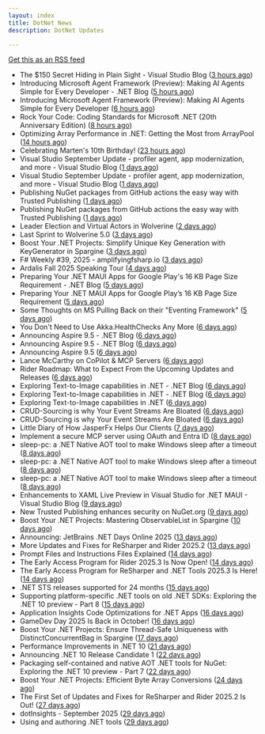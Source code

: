 ```yaml
---
layout: index
title: DotNet News
description: DotNet Updates

---
```


[Get this as an RSS feed](/dotnet.rss)

<!-- news_marker starts -->
- The $150 Secret Hiding in Plain Sight - Visual Studio Blog ([3 hours ago](https://dotnetkicks.com/r/731409?url=https://devblogs.microsoft.com/visualstudio/unlock-vss-benefits-myvisualstudio/))
- Introducing Microsoft Agent Framework (Preview): Making AI Agents Simple for Every Developer - .NET Blog ([5 hours ago](https://dotnetkicks.com/r/731385?url=https://devblogs.microsoft.com/dotnet/introducing-microsoft-agent-framework-preview/))
- Introducing Microsoft Agent Framework (Preview): Making AI Agents Simple for Every Developer ([6 hours ago](https://devblogs.microsoft.com/dotnet/introducing-microsoft-agent-framework-preview/))
- Rock Your Code: Coding Standards for Microsoft .NET (20th Anniversary Edition) ([8 hours ago](https://dotnettips.wordpress.com/2025/10/01/rock-your-code-coding-standards-for-microsoft-net-20th-anniversary-edition/))
- Optimizing Array Performance in .NET: Getting the Most from ArrayPool ([14 hours ago](https://dotnettips.wordpress.com/2025/10/01/optimizing-array-performance-in-net-getting-the-most-from-arraypool/))
- Celebrating Marten's 10th Birthday! ([23 hours ago](https://dotnetkicks.com/r/731355?url=https://jeremydmiller.com/2025/09/30/celebrating-martens-10th-birthday/))
- Visual Studio September Update - profiler agent, app modernization, and more - Visual Studio Blog ([1 days ago](https://dotnetkicks.com/r/731343?url=https://devblogs.microsoft.com/visualstudio/visual-studio-september-update/))
- Visual Studio September Update - profiler agent, app modernization, and more - Visual Studio Blog ([1 days ago](https://dotnetkicks.com/r/731326?url=https://devblogs.microsoft.com/visualstudio/visual-studio-september-update/))
- Publishing NuGet packages from GitHub actions the easy way with Trusted Publishing ([1 days ago](https://dotnetkicks.com/r/731280?url=https://andrewlock.net/easily-publishing-nuget-packages-from-github-actions-with-trusted-publishing/))
- Publishing NuGet packages from GitHub actions the easy way with Trusted Publishing ([1 days ago](https://andrewlock.net/easily-publishing-nuget-packages-from-github-actions-with-trusted-publishing/))
- Leader Election and Virtual Actors in Wolverine ([2 days ago](https://dotnetkicks.com/r/731225?url=https://jeremydmiller.com/2025/09/29/leader-election-and-virtual-actors-in-wolverine/))
- Last Sprint to Wolverine 5.0 ([3 days ago](https://dotnetkicks.com/r/731139?url=https://jeremydmiller.com/2025/09/28/last-sprint-to-wolverine-5-0/))
- Boost Your .NET Projects: Simplify Unique Key Generation with KeyGenerator in Spargine ([3 days ago](https://dotnettips.wordpress.com/2025/09/28/boost-your-net-projects-simplify-unique-key-generation-with-keygenerator-in-spargine/))
- F# Weekly #39, 2025 - amplifyingfsharp.io ([3 days ago](https://dotnetkicks.com/r/731133?url=https://sergeytihon.com/2025/09/27/f-weekly-39-2025-amplifyingfsharp-io/))
- Ardalis Fall 2025 Speaking Tour ([4 days ago](https://dotnetkicks.com/r/731118?url=https://ardalis.com/ardalis-fall-2025-speaking-tour/))
- Preparing Your .NET MAUI Apps for Google Play's 16 KB Page Size Requirement - .NET Blog ([5 days ago](https://dotnetkicks.com/r/731067?url=https://devblogs.microsoft.com/dotnet/maui-google-play-16-kb-page-size-support/))
- Preparing Your .NET MAUI Apps for Google Play’s 16 KB Page Size Requirement ([5 days ago](https://devblogs.microsoft.com/dotnet/maui-google-play-16-kb-page-size-support/))
- Some Thoughts on MS Pulling Back on their "Eventing Framework" ([5 days ago](https://dotnetkicks.com/r/731013?url=https://jeremydmiller.com/2025/09/25/some-thoughts-on-ms-pulling-back-on-their-eventing-framework/))
- You Don't Need to Use Akka.HealthChecks Any More ([6 days ago](https://dotnetkicks.com/r/730996?url=https://petabridge.com/blog/you-dont-need-akka-healthchecks-anymore/))
- Announcing Aspire 9.5 - .NET Blog ([6 days ago](https://dotnetkicks.com/r/730976?url=https://devblogs.microsoft.com/dotnet/announcing-dotnet-aspire-95/))
- Announcing Aspire 9.5 - .NET Blog ([6 days ago](https://dotnetkicks.com/r/730958?url=https://devblogs.microsoft.com/dotnet/announcing-dotnet-aspire-95/))
- Announcing Aspire 9.5 ([6 days ago](https://devblogs.microsoft.com/dotnet/announcing-dotnet-aspire-95/))
- Lance McCarthy on CoPilot & MCP Servers ([6 days ago](https://dotnetkicks.com/r/730936?url=https://jesseliberty.com/2025/09/25/lance-mccarthy-on-copilot-mcp-servers/))
- Rider Roadmap: What to Expect From the Upcoming Updates and Releases ([6 days ago](https://blog.jetbrains.com/dotnet/2025/09/25/rider-rider-roadmap-2025-3/))
- Exploring Text-to-Image capabilities in .NET - .NET Blog ([6 days ago](https://dotnetkicks.com/r/730800?url=https://devblogs.microsoft.com/dotnet/explore-text-to-image-dotnet/))
- Exploring Text-to-Image capabilities in .NET - .NET Blog ([6 days ago](https://dotnetkicks.com/r/730799?url=https://devblogs.microsoft.com/dotnet/explore-text-to-image-dotnet/))
- Exploring Text-to-Image capabilities in .NET ([6 days ago](https://devblogs.microsoft.com/dotnet/explore-text-to-image-dotnet/))
- CRUD-Sourcing is why Your Event Streams Are Bloated ([6 days ago](https://dotnetkicks.com/r/730772?url=https://codeopinion.com/crud-sourcing-is-why-your-event-streams-are-bloated/))
- CRUD-Sourcing is why Your Event Streams Are Bloated ([6 days ago](https://dotnetkicks.com/r/730758?url=https://codeopinion.com/crud-sourcing-is-why-your-event-streams-are-bloated/))
- Little Diary of How JasperFx Helps Our Clients ([7 days ago](https://dotnetkicks.com/r/730658?url=https://jeremydmiller.com/2025/09/23/little-diary-of-how-jasperfx-helps-our-clients/))
- Implement a secure MCP server using OAuth and Entra ID ([8 days ago](https://dotnetkicks.com/r/730635?url=https://damienbod.com/2025/09/23/implement-a-secure-mcp-server-using-oauth-and-entra-id/))
- sleep-pc: a .NET Native AOT tool to make Windows sleep after a timeout ([8 days ago](https://dotnetkicks.com/r/730571?url=https://andrewlock.net/sleep-pc-a-dotnet-tool-to-make-windows-sleep-after-a-timeout/))
- sleep-pc: a .NET Native AOT tool to make Windows sleep after a timeout ([8 days ago](https://dotnetkicks.com/r/730559?url=https://andrewlock.net/sleep-pc-a-dotnet-tool-to-make-windows-sleep-after-a-timeout/))
- sleep-pc: a .NET Native AOT tool to make Windows sleep after a timeout ([8 days ago](https://andrewlock.net/sleep-pc-a-dotnet-tool-to-make-windows-sleep-after-a-timeout/))
- Enhancements to XAML Live Preview in Visual Studio for .NET MAUI - Visual Studio Blog ([9 days ago](https://dotnetkicks.com/r/730527?url=https://devblogs.microsoft.com/visualstudio/enhancements-to-xaml-live-preview-in-visual-studio-for-net-maui/))
- New Trusted Publishing enhances security on NuGet.org ([9 days ago](https://devblogs.microsoft.com/dotnet/enhanced-security-is-here-with-the-new-trust-publishing-on-nuget-org/))
- Boost Your .NET Projects: Mastering ObservableList in Spargine ([10 days ago](https://dotnettips.wordpress.com/2025/09/21/boost-your-net-projects-mastering-observablelist-in-spargine/))
- Announcing: JetBrains .NET Days Online 2025 ([13 days ago](https://blog.jetbrains.com/dotnet/2025/09/18/announcing-jetbrains-net-days-online-2025/))
- More Updates and Fixes for ReSharper and Rider 2025.2 ([13 days ago](https://blog.jetbrains.com/dotnet/2025/09/18/resharper-rider-2025-2-2/))
- Prompt Files and Instructions Files Explained ([14 days ago](https://devblogs.microsoft.com/dotnet/prompt-files-and-instructions-files-explained/))
- The Early Access Program for Rider 2025.3 Is Now Open! ([14 days ago](https://blog.jetbrains.com/dotnet/2025/09/17/the-early-access-program-for-rider-2025-3/))
- The Early Access Program for ReSharper and .NET Tools 2025.3 Is Here! ([14 days ago](https://blog.jetbrains.com/dotnet/2025/09/17/the-early-access-program-for-resharper-and-net-tools-2025-3/))
- .NET STS releases supported for 24 months ([15 days ago](https://devblogs.microsoft.com/dotnet/dotnet-sts-releases-supported-for-24-months/))
- Supporting platform-specific .NET tools on old .NET SDKs: Exploring the .NET 10 preview - Part 8 ([15 days ago](https://andrewlock.net/exploring-dotnet-10-preview-features-8-supporting-platform-specific-dotnet-tools-on-old-sdks/))
- Application Insights Code Optimizations for .NET Apps ([16 days ago](https://devblogs.microsoft.com/dotnet/application-insights-code-optimizations/))
- GameDev Day 2025 Is Back in October! ([16 days ago](https://blog.jetbrains.com/dotnet/2025/09/15/gamedev-day-2025-is-back-in-october/))
- Boost Your .NET Projects: Ensure Thread-Safe Uniqueness with DistinctConcurrentBag in Spargine ([17 days ago](https://dotnettips.wordpress.com/2025/09/14/boost-your-net-projects-ensure-thread-safe-uniqueness-with-distinctconcurrentbag-in-spargine/))
- Performance Improvements in .NET 10 ([21 days ago](https://devblogs.microsoft.com/dotnet/performance-improvements-in-net-10/))
- Announcing .NET 10 Release Candidate 1 ([22 days ago](https://devblogs.microsoft.com/dotnet/dotnet-10-rc-1/))
- Packaging self-contained and native AOT .NET tools for NuGet: Exploring the .NET 10 preview - Part 7 ([22 days ago](https://andrewlock.net/exploring-dotnet-10-preview-features-7-packaging-self-contained-and-native-aot-dotnet-tools-for-nuget/))
- Boost Your .NET Projects: Efficient Byte Array Conversions ([24 days ago](https://dotnettips.wordpress.com/2025/09/07/boost-your-net-projects-efficient-byte-array-conversions/))
- The First Set of Updates and Fixes for ReSharper and Rider 2025.2 Is Out! ([27 days ago](https://blog.jetbrains.com/dotnet/2025/09/04/resharper-and-rider-2025-2-1-is-out/))
- dotInsights  -  September 2025 ([29 days ago](https://blog.jetbrains.com/dotnet/2025/09/02/dotinsights-september-2025/))
- Using and authoring .NET tools ([29 days ago](https://andrewlock.net/using-and-authoring-dotnet-tools/))

<!-- news_marker ends -->